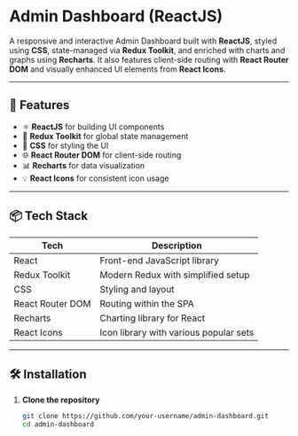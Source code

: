# Admin Dashboard (ReactJS)

A responsive and interactive Admin Dashboard built with **ReactJS**, styled using **CSS**, state-managed via **Redux Toolkit**, and enriched with charts and graphs using **Recharts**. It also features client-side routing with **React Router DOM** and visually enhanced UI elements from **React Icons**.

---

## 🚀 Features

- ⚛️ **ReactJS** for building UI components
- 🧠 **Redux Toolkit** for global state management
- 🎨 **CSS** for styling the UI
- 🌐 **React Router DOM** for client-side routing
- 📊 **Recharts** for data visualization
- 💡 **React Icons** for consistent icon usage

---

## 📦 Tech Stack

| Tech             | Description                                  |
|------------------|----------------------------------------------|
| React            | Front-end JavaScript library                 |
| Redux Toolkit    | Modern Redux with simplified setup           |
| CSS              | Styling and layout                           |
| React Router DOM | Routing within the SPA                       |
| Recharts         | Charting library for React                   |
| React Icons      | Icon library with various popular sets       |

---

## 🛠️ Installation

1. **Clone the repository**
   ```bash
   git clone https://github.com/your-username/admin-dashboard.git
   cd admin-dashboard
   
